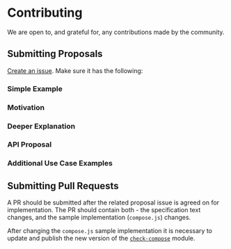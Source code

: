 Contributing
============

We are open to, and grateful for, any contributions made by the community.


Submitting Proposals
--------------------

[Create an issue](https://github.com/stampit-org/stamp-specification/issues/new). Make sure it has the following:

### Simple Example
### Motivation
### Deeper Explanation
### API Proposal
### Additional Use Case Examples


Submitting Pull Requests
------------------------

A PR should be submitted after the related proposal issue is agreed on for implementation. The PR should contain both - the specification text changes, and the sample implementation (`compose.js`) changes.

After changing the `compose.js` sample implementation it is necessary to update and publish the new version of the [`check-compose`](https://www.npmjs.com/package/check-compose) module.
